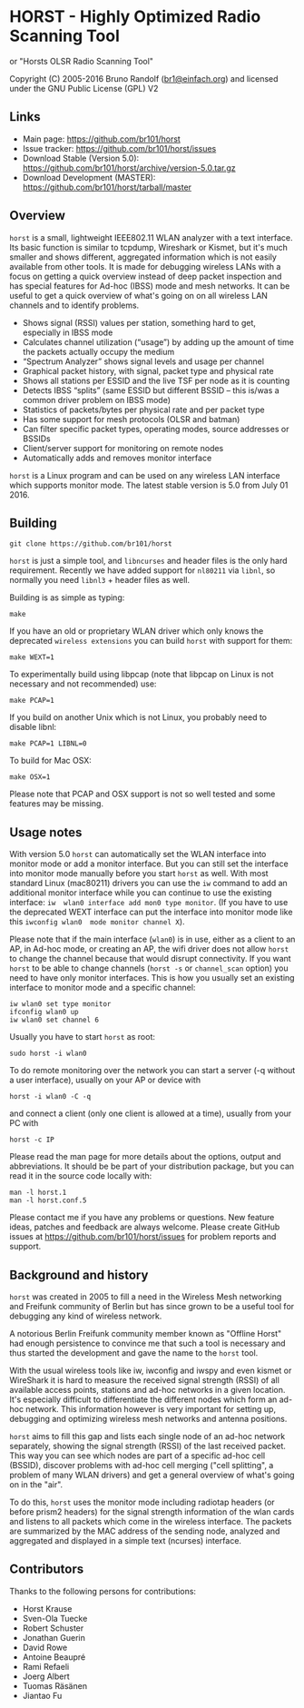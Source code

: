 # HORST - Highly Optimized Radio Scanning Tool
or "Horsts OLSR Radio Scanning Tool"

Copyright (C) 2005-2016 Bruno Randolf (br1@einfach.org) and licensed under the 
GNU Public License (GPL) V2


## Links

* Main page: https://github.com/br101/horst
* Issue tracker: https://github.com/br101/horst/issues
* Download Stable (Version 5.0): https://github.com/br101/horst/archive/version-5.0.tar.gz
* Download Development (MASTER): https://github.com/br101/horst/tarball/master


## Overview

`horst` is a small, lightweight IEEE802.11 WLAN analyzer with a text interface. 
Its basic function is similar to tcpdump, Wireshark or Kismet, but it's much 
smaller and shows different, aggregated information which is not easily 
available from other tools. It is made for debugging wireless LANs with a focus 
on getting a quick overview instead of deep packet inspection and has special 
features for Ad-hoc (IBSS) mode and mesh networks. It can be useful to get a 
quick overview of what's going on on all wireless LAN channels and to identify 
problems.

* Shows signal (RSSI) values per station, something hard to get, especially in 
  IBSS mode
* Calculates channel utilization (“usage”) by adding up the amount of time the 
  packets actually occupy the medium
* “Spectrum Analyzer” shows signal levels and usage per channel
* Graphical packet history, with signal, packet type and physical rate
* Shows all stations per ESSID and the live TSF per node as it is counting
* Detects IBSS “splits” (same ESSID but different BSSID – this is/was a common 
  driver problem on IBSS mode)
* Statistics of packets/bytes per physical rate and per packet type
* Has some support for mesh protocols (OLSR and batman)
* Can filter specific packet types, operating modes, source addresses or BSSIDs
* Client/server support for monitoring on remote nodes
* Automatically adds and removes monitor interface

`horst` is a Linux program and can be used on any wireless LAN interface which 
supports monitor mode. The latest stable version is 5.0 from July 01 2016.


## Building

	git clone https://github.com/br101/horst

`horst` is just a simple tool, and `libncurses` and header files is the only
hard requirement. Recently we have added support for `nl80211` via `libnl`, so
normally you need `libnl3` + header files as well.

Building is as simple as typing:

	make

If you have an old or proprietary WLAN driver which only knows the deprecated
`wireless extensions` you can build `horst` with support for them:

	make WEXT=1

To experimentally build using libpcap (note that libpcap on Linux is not
necessary and not recommended) use:

	make PCAP=1

If you build on another Unix which is not Linux, you probably need to disable
libnl:

	make PCAP=1 LIBNL=0

To build for Mac OSX:

	make OSX=1

Please note that PCAP and OSX support is not so well tested and some features
may be missing.


## Usage notes

With version 5.0 `horst` can automatically set the WLAN interface into monitor 
mode or add a monitor interface. But you can still set the interface into 
monitor mode manually before you start `horst` as well. With most standard 
Linux (mac80211) drivers you can use the `iw` command to add an additional 
monitor interface while you can continue to use the existing interface: `iw 
wlan0 interface add mon0 type monitor`. (If you have to use the deprecated WEXT 
interface can put the interface into monitor mode like this `iwconfig wlan0 
mode monitor channel X`).

Please note that if the main interface (`wlan0`) is in use, either as a client 
to an AP, in Ad-hoc mode, or creating an AP, the wifi driver does not allow 
`horst` to change the channel because that would disrupt connectivity. If you 
want `horst` to be able to change channels (`horst -s` or `channel_scan` 
option) you need to have only monitor interfaces. This is how you usually set 
an existing interface to monitor mode and a specific channel:

	iw wlan0 set type monitor
	ifconfig wlan0 up
	iw wlan0 set channel 6

Usually you have to start `horst` as root:

	sudo horst -i wlan0

To do remote monitoring over the network you can start a server (-q without a 
user interface), usually on your AP or device with

	horst -i wlan0 -C -q

and connect a client (only one client is allowed at a time), usually from your 
PC with

	horst -c IP

Please read the man page for more details about the options, output and 
abbreviations. It should be be part of your distribution package, but you can 
read it in the source code locally with:

	man -l horst.1
	man -l horst.conf.5

Please contact me if you have any problems or questions. New feature ideas, 
patches and feedback are always welcome. Please create GitHub issues at 
https://github.com/br101/horst/issues for problem reports and support. 


## Background and history

`horst` was created in 2005 to fill a need in the Wireless Mesh networking and 
Freifunk community of Berlin but has since grown to be a useful tool for
debugging any kind of wireless network.

A notorious Berlin Freifunk community member known as "Offline Horst" had enough
persistence to convince me that such a tool is necessary and thus started the
development and gave the name to the `horst` tool.

With the usual wireless tools like iw, iwconfig and iwspy and even kismet or 
WireShark it is hard to measure the received signal strength (RSSI) of
all available access points, stations and ad-hoc networks in a given location. 
It's especially difficult to differentiate the different nodes which form an 
ad-hoc network. This information however is very important for setting up, 
debugging and optimizing wireless mesh networks and antenna positions.

`horst` aims to fill this gap and lists each single node of an ad-hoc network
separately, showing the signal strength (RSSI) of the last received packet. This
way you can see which nodes are part of a specific ad-hoc cell (BSSID), 
discover problems with ad-hoc cell merging ("cell splitting", a problem of 
many WLAN drivers) and get a general overview of what's going on in the "air".

To do this, `horst` uses the monitor mode including radiotap headers (or before 
prism2 headers) for the signal strength information of the wlan cards and 
listens to all packets which come in the wireless interface. The packets are 
summarized by the MAC address of the sending node, analyzed and aggregated and 
displayed in a simple text (ncurses) interface.


## Contributors

Thanks to the following persons for contributions:

* Horst Krause
* Sven-Ola Tuecke
* Robert Schuster
* Jonathan Guerin
* David Rowe
* Antoine Beaupré
* Rami Refaeli
* Joerg Albert
* Tuomas Räsänen
* Jiantao Fu

